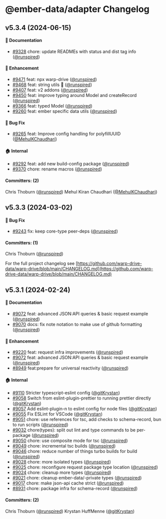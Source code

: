 # @ember-data/adapter Changelog

## v5.3.4 (2024-06-15)

#### :memo: Documentation

* [#9328](https://github.com/warp-drive-data/warp-drive/pull/9328) chore: update READMEs with status and dist tag info ([@runspired](https://github.com/runspired))

#### :rocket: Enhancement

* [#9471](https://github.com/warp-drive-data/warp-drive/pull/9471) feat: npx warp-drive ([@runspired](https://github.com/runspired))
* [#9468](https://github.com/warp-drive-data/warp-drive/pull/9468) feat: string utils 🌌  ([@runspired](https://github.com/runspired))
* [#9407](https://github.com/warp-drive-data/warp-drive/pull/9407) feat: v2 addons ([@runspired](https://github.com/runspired))
* [#9450](https://github.com/warp-drive-data/warp-drive/pull/9450) feat: improve typing around Model and createRecord ([@runspired](https://github.com/runspired))
* [#9366](https://github.com/warp-drive-data/warp-drive/pull/9366) feat: typed Model ([@runspired](https://github.com/runspired))
* [#9260](https://github.com/warp-drive-data/warp-drive/pull/9260) feat: ember specific data utils ([@runspired](https://github.com/runspired))

#### :bug: Bug Fix

* [#9265](https://github.com/warp-drive-data/warp-drive/pull/9265) feat: Improve config handling for polyfillUUID ([@MehulKChaudhari](https://github.com/MehulKChaudhari))

#### :house: Internal

* [#9292](https://github.com/warp-drive-data/warp-drive/pull/9292) feat: add new build-config package ([@runspired](https://github.com/runspired))
* [#9370](https://github.com/warp-drive-data/warp-drive/pull/9370) chore: rename macros ([@runspired](https://github.com/runspired))

#### Committers: (2)

Chris Thoburn ([@runspired](https://github.com/runspired))
Mehul Kiran Chaudhari ([@MehulKChaudhari](https://github.com/MehulKChaudhari))

## v5.3.3 (2024-03-02)

#### :bug: Bug Fix

* [#9243](https://github.com/warp-drive-data/warp-drive/pull/9243) fix: keep core-type peer-deps ([@runspired](https://github.com/runspired))

#### Committers: (1)

Chris Thoburn ([@runspired](https://github.com/runspired))

For the full project changelog see [https://github.com/warp-drive-data/warp-drive/blob/main/CHANGELOG.md](https://github.com/warp-drive-data/warp-drive/blob/main/CHANGELOG.md)

## v5.3.1 (2024-02-24)

#### :memo: Documentation

* [#9072](https://github.com/warp-drive-data/warp-drive/pull/9072) feat: advanced JSON:API queries & basic request example ([@runspired](https://github.com/runspired))
* [#9070](https://github.com/warp-drive-data/warp-drive/pull/9070) docs: fix note notation to make use of github formatting ([@runspired](https://github.com/runspired))

#### :rocket: Enhancement

* [#9220](https://github.com/warp-drive-data/warp-drive/pull/9220) feat: request infra improvements ([@runspired](https://github.com/runspired))
* [#9072](https://github.com/warp-drive-data/warp-drive/pull/9072) feat: advanced JSON:API queries & basic request example ([@runspired](https://github.com/runspired))
* [#8949](https://github.com/warp-drive-data/warp-drive/pull/8949) feat:prepare for universal reactivity ([@runspired](https://github.com/runspired))

#### :house: Internal

* [#9110](https://github.com/warp-drive-data/warp-drive/pull/9110) Stricter typescript-eslint config ([@gitKrystan](https://github.com/gitKrystan))
* [#9058](https://github.com/warp-drive-data/warp-drive/pull/9058) Switch from eslint-plugin-prettier to running prettier directly ([@gitKrystan](https://github.com/gitKrystan))
* [#9057](https://github.com/warp-drive-data/warp-drive/pull/9057) Add eslint-plugin-n to eslint config for node files ([@gitKrystan](https://github.com/gitKrystan))
* [#9055](https://github.com/warp-drive-data/warp-drive/pull/9055) Fix ESLint for VSCode ([@gitKrystan](https://github.com/gitKrystan))
* [#9051](https://github.com/warp-drive-data/warp-drive/pull/9051) chore: use references for tsc, add checks to schema-record, bun to run scripts ([@runspired](https://github.com/runspired))
* [#9032](https://github.com/warp-drive-data/warp-drive/pull/9032) chore(types): split out lint and type commands to be per-package ([@runspired](https://github.com/runspired))
* [#9050](https://github.com/warp-drive-data/warp-drive/pull/9050) chore: use composite mode for tsc ([@runspired](https://github.com/runspired))
* [#9049](https://github.com/warp-drive-data/warp-drive/pull/9049) chore: incremental tsc builds ([@runspired](https://github.com/runspired))
* [#9046](https://github.com/warp-drive-data/warp-drive/pull/9046) chore: reduce number of things turbo builds for build ([@runspired](https://github.com/runspired))
* [#9028](https://github.com/warp-drive-data/warp-drive/pull/9028) chore: more isolated types ([@runspired](https://github.com/runspired))
* [#9025](https://github.com/warp-drive-data/warp-drive/pull/9025) chore: reconfigure request package type location ([@runspired](https://github.com/runspired))
* [#9024](https://github.com/warp-drive-data/warp-drive/pull/9024) chore: cleanup more types ([@runspired](https://github.com/runspired))
* [#9021](https://github.com/warp-drive-data/warp-drive/pull/9021) chore: cleanup ember-data/-private types ([@runspired](https://github.com/runspired))
* [#9017](https://github.com/warp-drive-data/warp-drive/pull/9017) chore: make json-api cache strict ([@runspired](https://github.com/runspired))
* [#8931](https://github.com/warp-drive-data/warp-drive/pull/8931) chore: package infra for schema-record ([@runspired](https://github.com/runspired))

#### Committers: (2)

Chris Thoburn ([@runspired](https://github.com/runspired))
Krystan HuffMenne ([@gitKrystan](https://github.com/gitKrystan))

